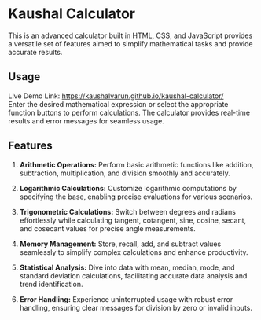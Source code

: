 # Kaushal Calculator

This is an advanced calculator built in HTML, CSS, and JavaScript provides a versatile set of features aimed to simplify mathematical tasks and provide accurate results.

## Usage 
Live Demo Link: https://kaushalvarun.github.io/kaushal-calculator/ <br>
Enter the desired mathematical expression or select the appropriate function buttons to perform calculations. The calculator provides real-time results and error messages for seamless usage.


## Features

1. **Arithmetic Operations:** Perform basic arithmetic functions like addition, subtraction, multiplication, and division smoothly and accurately.

2. **Logarithmic Calculations:** Customize logarithmic computations by specifying the base, enabling precise evaluations for various scenarios.

3. **Trigonometric Calculations:** Switch between degrees and radians effortlessly while calculating tangent, cotangent, sine, cosine, secant, and cosecant values for precise angle measurements.

4. **Memory Management:** Store, recall, add, and subtract values seamlessly to simplify complex calculations and enhance productivity.

5. **Statistical Analysis:** Dive into data with mean, median, mode, and standard deviation calculations, facilitating accurate data analysis and trend identification.

6. **Error Handling:** Experience uninterrupted usage with robust error handling, ensuring clear messages for division by zero or invalid inputs.

